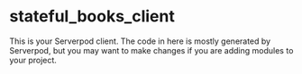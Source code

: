 # stateful_books_client

This is your Serverpod client. The code in here is mostly generated by
Serverpod, but you may want to make changes if you are adding modules to your
project.
